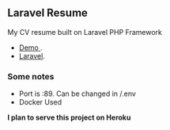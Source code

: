 ## Laravel Resume

My CV resume built on Laravel PHP Framework

- [Demo ](https://hasanaghaazad.github.io/).
- [Laravel](https://laravel.com).


### Some notes

- Port is :89. Can be changed in /.env
- Docker Used



__I plan to serve this project on Heroku__
